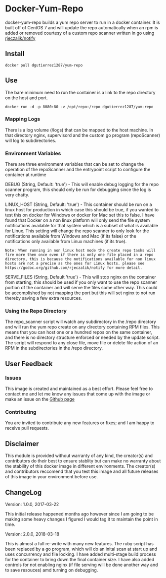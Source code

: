 Docker-Yum-Repo
============================

docker-yum-repo builds a yum repo server to run in a docker container. It is built
off of CentOS 7 and will update the repo automatically when an rpm is added or removed
courtesy of a custom repo scanner written in go using [rjeczalik/notify](https://github.com/rjeczalik/notify)


## Install

```
docker pull dgutierrez1287/yum-repo
``` 

## Use 

The bare minimum need to run the container is a link to the repo directory on the host
and port.

```
docker run -d -p 8080:80 -v /opt/repo:/repo dgutierrez1287/yum-repo
```

### Mapping Logs

There is a log volume (/logs) that can be mapped to the host machine. In that directory 
nginx, supervisord and the custom go program (repoScanner) will log to subdirectories.

### Environment Variables 

There are three environment variables that can be set to change the operation of the repoScanner and the entrypoint script to configure the container at runtime

DEBUG (String, Default: 'true') - This will enable debug logging for the repo scanner program, this should only be run for debugging since the log is very chatty.

LINUX_HOST (String, Default: 'true') - This container should be run on a linux host for production in which case this should be true, if you wanted to test this on docker for Windows or docker for Mac set this to false. I have found that Docker on a non linux platform will only send the file system notifications available for that system which is a subset of what is available for Linux. This setting will change the repo scanner to only look for the notifications available from Windows and Mac (if its false) or the notifications only available from Linux machines (if its true).

    Note: When running in non linux host mode the create repo tasks will fire more then once even if there is only one file placed in a repo directory, this is because the notifications available for non linux hosts are not a precise as the ones for Linux hosts. please see https://godoc.org/github.com/rjeczalik/notify for more detail.

SERVE_FILES (String, Default 'true') - This will stop nginx on the container from starting, this should be used if you only want to use the repo scanner portion of the container and will serve the files some other way. This could be accomplished by not mapping the port but this will set nginx to not run thereby saving a few extra resources.

### Using the Repo Directory

The repo_scanner script will watch any subdirectory in the /repo directory and will run
the yum repo create on any directory containing RPM files. This means that you can host
one or a hundred repos on the same container, and there is no directory structure
enforced or needed by the update script. The script will respond to any close file,
move file or delete file action of an RPM in the subdirectories in the /repo directory.

## User Feedback

### Issues
This image is created and maintained as a best effort. Please feel free to contact me and 
let me know any issues that come up with the image or make an issue on the 
[Github page](https://github.com/dgutierrez1287/docker-yum-repo)

### Contributing 
You are invited to contribute any new features or fixes; and I am happy to receive pull 
requests.

## Disclaimer

This module is provided without warranty of any kind, the creator(s) and contributors do their best to ensure stablity but can make no warranty about the stability of this docker image in different environments. The creator(s) and contributors reccomend that you test this image and all future releases of this image in your environment before use.

## ChangeLog

Version: 1.0.0, 2017-03-22

This initial release happened months ago however since I am going to be making some heavy changes I figured I would tag it to maintain the point in time.

Version: 2.0.0, 2018-03-18

This is almost a full re-write with many new features. The ruby script has been replaced by a go program, which will do an inital scan at start up and uses concurrency and file locking. I have added multi-stage build process for the container to bring down the final container size. I have also added controls for not enabling nginx (if file serving will be done another way and to save resouces) amd turning on debugging.
